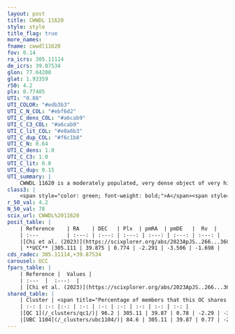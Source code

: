 ```yaml
---
layout: post
title: CWWDL 11620
style: style
title_flag: true
more_names: 
fname: cwwdl11620
fov: 0.14
ra_icrs: 305.11114
de_icrs: 39.87534
glon: 77.64208
glat: 1.93359
r50: 4.2
plx: 0.77405
UTI: "0.08"
UTI_COLOR: "#edb3b3"
UTI_C_N_COL: "#ebf6d2"
UTI_C_dens_COL: "#a6cab9"
UTI_C_C3_COL: "#a6cab9"
UTI_C_lit_COL: "#e0a6b3"
UTI_C_dup_COL: "#f6c1b8"
UTI_C_N: 0.64
UTI_C_dens: 1.0
UTI_C_C3: 1.0
UTI_C_lit: 0.0
UTI_C_dup: 0.15
UTI_summary: |
    CWWDL 11620 is a moderately populated, very dense object of very high C3 quality. It was recently reported in the literature.<br><br><span style="color: #99180f; font-weight: bold;">Warning: </span>This is likely a duplicate object, which shares a large percentage of members with at least one previously reported entry.
class3: |
    <span style="color: green; font-weight: bold;">A</span><span style="color: green; font-weight: bold;">A</span>
r_50_val: 4.2
N_50_val: 78
scix_url: CWWDL%2011620
posit_table: |
    | Reference    | RA    | DEC   | Plx  | pmRA  | pmDE   |  Rv  |
    | :---         | :---: | :---: | :---: | :---: | :---: | :---: |
    |[Chi et al. (2023)](https://scixplorer.org/abs/2023ApJS..266...36C) | 305.09 | 39.892 | 0.776 | -2.295 | -3.47 | 4.131 |
    | **UCC** |305.111 | 39.875 | 0.774 | -2.291 | -3.506 | -1.698 | 
cds_radec: 305.11114,+39.87534
carousel: UCC
fpars_table: |
    | Reference |  Values |
    | :---  |  :---:  |
    | [Chi et al. (2023)](https://scixplorer.org/abs/2023ApJS..266...36C) | `logAge=6.2, Z=-0.88` |
shared_table: |
    | Cluster | <span title="Percentage of members that this OC shares with the ones listed">%</span>   | RA   | DEC   | Plx   | pmRA  | pmDE  | Rv | UTI |
    | :-: | :-: |:-: | :-: | :-: | :-: | :-: | :-: | :-: |
    |[QC 1](/_clusters/qc1/)| 96.2 | 305.11 | 39.87 | 0.78 | -2.29 | -3.51 | -1.7 |0.1 |
    |[UBC 1104](/_clusters/ubc1104/)| 84.6 | 305.11 | 39.87 | 0.77 | -2.29 | -3.5 | -1.7 |0.52 |
---
```

